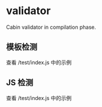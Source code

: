 # validator
Cabin validator in compilation phase.

## 模板检测
查看 /test/index.js 中的示例

## JS 检测
查看 /test/index.js 中的示例
